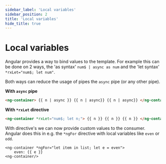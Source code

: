 ```yaml
---
sidebar_label: 'Local variables'
sidebar_position: 2
title: 'Local variables'
hide_title: true
---
```


# Local variables

Angular provides a way to bind values to the template.
For example this can be done on 2 ways, the 'as syntax' `num$ | async as num` and the 'let syntax' `*rxLet="num$; let num"`.

Both ways can reduce the usage of pipes the `async` pipe (or any other pipe).

**With `async` pipe**

```html
<ng-container> {{ n | async }} {{ n | async}} {{ n | async}} </ng-container>
```

**With `*rxLet` directive**

```html
<ng-container *rxLet="num$; let n;"> {{ n }} {{ n }} {{ n }} </ng-container>
```

With directive's we can now provide custom values to the consumer.
Angular does this in e.g. the `*ngFor` directive with local variables like `even` or `odd`.

```
<ng-container *ngFor="let item in list; let e = even">
    even: {{ e }}
<ng-container/>
```

